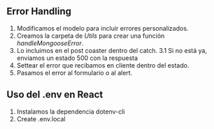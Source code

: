 ## Error Handling

  1. Modificamos el modelo para incluir errores personalizados.
  2. Creamos la carpeta de *Utils* para crear una función *handleMongooseError*.
  3. Lo incluimos en el post coaster dentro del catch. 
    3.1 Si no está ya, enviamos un estado 500 con la respuesta
  4. Settear el error que recibamos en cliente dentro del estado.
  5. Pasamos el error al formulario o al alert.

## Uso del .env en React

  1. Instalamos la dependencia dotenv-cli
  2. Create .env.local